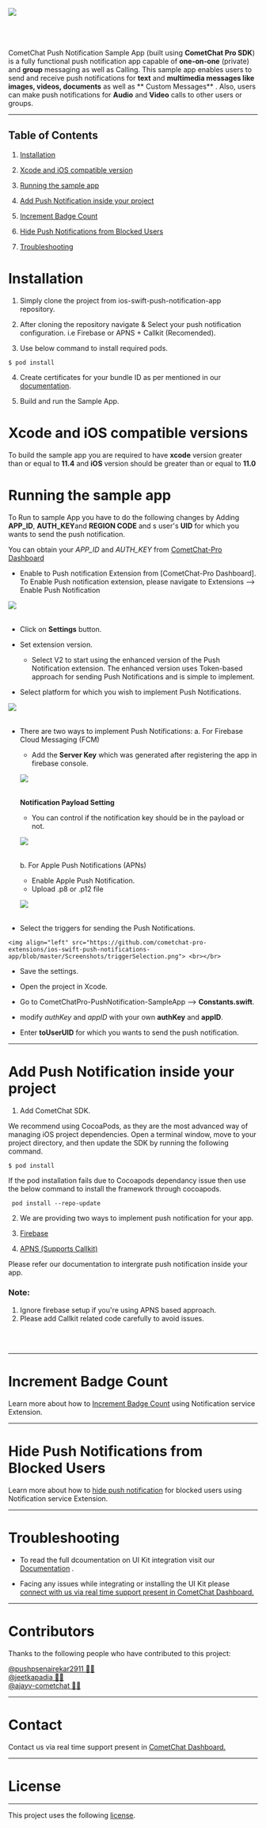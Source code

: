 
<div>
<img align="left" src="https://github.com/cometchat-pro-extensions/ios-swift-push-notifications-app/blob/master/Screenshots/Screenshot.png">

<br></br><br></br>

CometChat Push Notification Sample App (built using **CometChat Pro SDK**) is a fully functional push notification app capable of **one-on-one** (private) and **group** messaging as well as Calling. This sample app enables users to send and receive push notifications for  **text** and **multimedia messages like  images, videos, documents** as well as ** Custom Messages** . Also, users can make  push notifications for **Audio** and **Video** calls to other users or groups.


___


## Table of Contents


1. [Installation](#Installation)

2. [Xcode and iOS compatible version](#Xcode-and-iOS-compatible-version)

3. [Running the sample app](#Running-the-sample-app)

4. [Add Push Notification inside your project](#Add-Push-Notification-inside-your-project)

5. [Increment Badge Count](#Increment-Badge-Count)

6. [Hide Push Notifications from Blocked Users](#Hide-Push-Notifications-from-Blocked-Users)

7. [Troubleshooting](#Troubleshooting)



# Installation 
      
  1.  Simply clone the project from ios-swift-push-notification-app repository. 
  
  2.  After cloning the repository navigate & Select your push notification configuration. i.e Firebase or APNS + Callkit (Recomended). 
  
  3. Use below command to install required pods.
   
   ```
   $ pod install
  ```

  
  4. Create certificates for your bundle ID as per mentioned in our [documentation](https://prodocs.cometchat.com/docs/ios-extensions-enhanced-push-notification).

  5.  Build and run the Sample App.
  
# Xcode and iOS compatible versions

  To build the sample app you are required to have **xcode** version greater than or equal to **11.4** and **iOS** version should be greater than or equal to **11.0**

# Running the sample app

   To Run to sample App you have to do the following changes by Adding **APP_ID**, **AUTH_KEY**and **REGION CODE** and s user's **UID** for which you wants to send the push notification.
   
   You can obtain your  *APP_ID* and *AUTH_KEY* from [CometChat-Pro Dashboard](https://app.cometchat.com/)
   
   - Enable to Push notification Extension from [CometChat-Pro Dashboard]. To Enable Push notification extension, please navigate to Extensions --> Enable Push Notification 
   
   <img align="left" src="https://github.com/cometchat-pro-extensions/ios-swift-push-notifications-app/blob/master/Screenshots/addExtension.png"> <br></br> 
   
   - Click on **Settings** button.
   
   - Set extension version.
     - Select V2 to start using the enhanced version of the Push Notification extension. The enhanced version uses Token-based approach for sending Push Notifications and is simple to implement.
     
   - Select platform for which you wish to implement Push Notifications.
   
   <img align="left" src="https://github.com/cometchat-pro-extensions/ios-swift-push-notifications-app/blob/master/Screenshots/platformSelection.png"> <br></br> 
   
   - There are two ways to implement Push Notifications:
     a. For Firebase Cloud Messaging (FCM)
        - Add the **Server Key** which was generated after registering the app in firebase console.
        
        <img align="left" src="https://github.com/cometchat-pro-extensions/ios-swift-push-notifications-app/blob/master/Screenshots/fcmServerKey.png"> <br></br>
        
        **Notification Payload Setting**
        - You can control if the notification key should be in the payload or not.
        
        <img align="left" src="https://github.com/cometchat-pro-extensions/ios-swift-push-notifications-app/blob/master/Screenshots/notificationPayload.png"> <br></br>
        
     b. For Apple Push Notifications (APNs)
        - Enable Apple Push Notification.
        - Upload .p8 or .p12 file
        
        <img align="left" src="https://github.com/cometchat-pro-extensions/ios-swift-push-notifications-app/blob/master/Screenshots/apnsEnabling.png"> <br></br>
                
   - Select the triggers for sending the Push Notifications.
   
    <img align="left" src="https://github.com/cometchat-pro-extensions/ios-swift-push-notifications-app/blob/master/Screenshots/triggerSelection.png"> <br></br>
   
   - Save the settings.
   
   - Open the project in Xcode. 
          
   - Go to CometChatPro-PushNotification-SampleApp -->  **Constants.swift**.
                  
   - modify *authKey* and *appID* with your own **authKey** and **appID**.
   
   - Enter **toUserUID** for which you wants to send the push notification.

___

# Add Push Notification inside your project
   
   1. Add CometChat SDK.
   
   We recommend using CocoaPods, as they are the most advanced way of managing iOS project dependencies. Open a terminal   window, move to your project directory, and then update the SDK  by running the following command.
   
   ```
   $ pod install
   ```
   
   If the pod installation fails due to Cocoapods dependancy issue then use the below command to install the framework through cocoapods.
  
  ```
   pod install --repo-update
   ```
   2. We are providing two ways to implement push notification for your app. 
   
   1. [Firebase](https://prodocs.cometchat.com/docs/ios-extensions-enhanced-push-notification)
   2. [APNS (Supports Callkit)](https://prodocs.cometchat.com/docs/ios-extensions-enhanced-push-notification-apns)
   
   Please refer our documentation to intergrate push notification inside your app.
   
   ### Note: 
   
   1. Ignore firebase setup if you're using APNS based approach. 
   2. Please add Callkit related code carefully to avoid issues.

   
 <br></br>  

___

# Increment Badge Count

Learn more about how to [Increment Badge Count](https://github.com/cometchat-pro-samples/ios-swift-push-notifications-app/blob/master/IncrementBadgeCount.md) using Notification service Extension.
___

# Hide Push Notifications from Blocked Users

Learn more about how to [hide push notification](https://github.com/cometchat-pro-samples/ios-swift-push-notifications-app/blob/master/Customize.md) for blocked users using Notification service Extension.
    
___   

# Troubleshooting

- To read the full dcoumentation on UI Kit integration visit our [Documentation](https://prodocs.cometchat.com/docs/ios-ui-kit)  .

- Facing any issues while integrating or installing the UI Kit please <a href="https://app.cometchat.io/"> connect with us via real time support present in CometChat Dashboard.</a>

---

# Contributors

Thanks to the following people who have contributed to this project:

[@pushpsenairekar2911 👨‍💻](https://github.com/pushpsenairekar2911) <br>
[@jeetkapadia 👨‍💻](https://github.com/jeetkapadia)
<br>
[@ajayv-cometchat 👨‍💻](https://github.com/ajayv-cometchat)
<br>

---

# Contact

Contact us via real time support present in [CometChat Dashboard.](https://app.cometchat.io/)

---

# License

---

This project uses the following [license](https://github.com/cometchat-pro/ios-swift-chat-app/blob/master/License.md).
